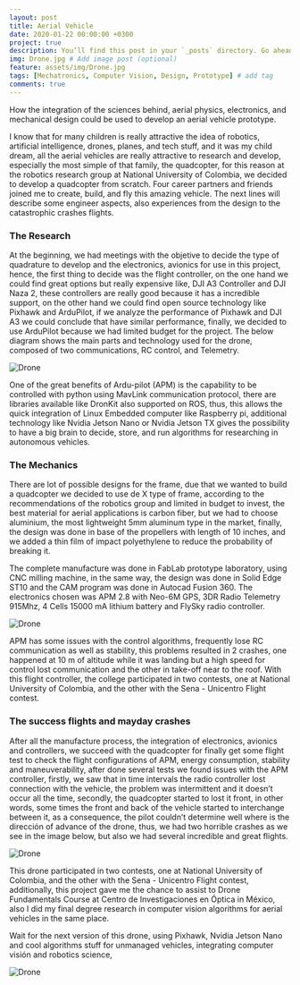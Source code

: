 ```yaml
---
layout: post
title: Aerial Vehicle
date: 2020-01-22 00:00:00 +0300
project: true
description: You’ll find this post in your `_posts` directory. Go ahead and edit it and re-build the site to see your changes. # Add post description (optional)
img: Drone.jpg # Add image post (optional)
feature: assets/img/Drone.jpg
tags: [Mechatronics, Computer Vision, Design, Prototype] # add tag
comments: true
---
```

How the integration of the sciences behind, aerial physics, electronics, and mechanical design could be used to develop an aerial vehicle prototype.

I know that for many children is really attractive the idea of robotics, artificial intelligence, drones, planes, and tech stuff, and it was my child dream, all the aerial vehicles are really attractive to research and develop, especially the most simple of that family, the quadcopter, for this reason at the robotics research group at National University of Colombia, we decided to develop a quadcopter from scratch. Four career partners and friends joined me to create, build, and fly this amazing vehicle. The next lines will describe some engineer aspects, also experiences from the design to the catastrophic crashes flights.

### The Research

At the beginning, we had meetings with the objetive to decide the type of quadrature to develop and the electronics, avionics for use in this project, hence, the first thing to decide was the flight controller, on the one hand we could find great options but really expensive like, DJI A3 Controller and DJI Naza 2, these controllers are really good because it has a incredible support, on the other hand we could find open source technology like Pixhawk and ArduPilot, if we analyze the performance of Pixhawk and DJI A3 we could conclude that have similar performance, finally, we decided to use ArduPilot because we had limited budget for the project. The below diagram shows the main parts and technology used for the drone, composed of two communications, RC control, and Telemetry.

![Drone]({{site.baseurl}}/assets/img/Drone/DroneGIF.gif)

One of the great benefits of Ardu-pilot (APM) is the capability to be controlled with python using MavLink communication protocol, there are libraries available like DronKit also supported on ROS, thus, this allows the quick integration of Linux Embedded computer like Raspberry pi, additional technology like Nvidia Jetson Nano or Nvidia Jetson TX gives the possibility to have a big brain to decide, store, and run algorithms for researching in autonomous vehicles. 

### The Mechanics

There are lot of possible designs for the frame, due that we wanted to build a quadcopter we decided to use de X type of frame, according to the recommendations of the robotics group and limited in budget to invest, the best material for aerial applications is carbon fiber, but we had to choose aluminium, the most lightweight 5mm aluminum type in the market, finally, the design was done in base of the propellers with length of 10 inches, and we added a thin film of impact polyethylene to reduce the probability of breaking it.

The complete manufacture was done in FabLab prototype laboratory, using CNC milling machine, in the same way, the design was done in Solid Edge ST10 and the CAM program was done in Autocad Fusion 360. The electronics chosen was APM 2.8 with Neo-6M GPS, 3DR Radio Telemetry 915Mhz, 4 Cells 15000 mA lithium battery and FlySky radio controller.

![Drone]({{site.baseurl}}/assets/img/Drone/Manufacture.jpg)

APM has some issues with the control algorithms, frequently lose RC communication as well as stability, this problems resulted in 2 crashes, one happened at 10 m of altitude while it was landing but a high speed for control lost communication and the other in take-off near to the roof. With this flight controller, the college participated in two contests, one at National University of Colombia, and the other with the Sena - Unicentro Flight contest. 

### The success flights and mayday crashes

After all the manufacture process, the integration of electronics, avionics and controllers, we succeed with the quadcopter for finally get some flight test to check the flight configurations of APM, energy consumption, stability and maneuverability, after done several tests we found issues with the APM controller, firstly, we saw that in time intervals the radio controller lost connection with the vehicle, the problem was intermittent and it doesn’t occur all the time, secondly, the quadcopter started to lost it front, in other words, some times the front and back of the vehicle started to interchange between it, as a consequence, the pilot couldn’t determine well where is the dirección of advance of the drone, thus, we had two horrible crashes as we see in the image below, but also  we had several incredible and great flights.

![Drone]({{site.baseurl}}/assets/img/Drone/Estrellado.jpg)

This drone participated in two contests, one at National University of Colombia, and the other with the Sena - Unicentro Flight contest, additionally, this project gave me the chance to assist to Drone Fundamentals Course at Centro de Investigaciones en Óptica in México, also I did my final degree research in computer vision algorithms for aerial vehicles in the same place.

Wait for the next version of this drone, using Pixhawk, Nvidia Jetson Nano and cool algorithms stuff for unmanaged vehicles, integrating computer visión and robotics science,


![Drone]({{site.baseurl}}/assets/img/Drone/Groot.jpg)

